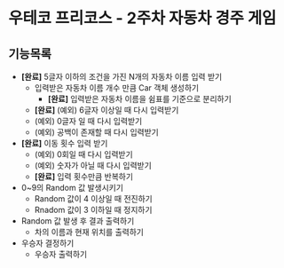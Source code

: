 # 우테코 프리코스 - 2주차 자동차 경주 게임

## 기능목록
* **[완료]** 5글자 이하의 조건을 가진 N개의 자동차 이름 입력 받기
  * 입력받은 자동차 이름 개수 만큼 Car 객체 생성하기
    * **[완료]** 입력받은 자동차 이름을 쉼표를 기준으로 분리하기
  * **[완료]** (예외) 6글자 이상일 때 다시 입력받기
  * (예외) 0글자 일 때 다시 입력받기
  * (예외) 공백이 존재할 때 다시 입력받기
* **[완료]** 이동 횟수 입력 받기
  * (예외) 0회일 때 다시 입력받기
  * (예외) 숫자가 아닐 때 다시 입력받기
  * **[완료]** 입력 횟수만큼 반복하기
* 0~9의 Random 값 발생시키기
  * Random 값이 4 이상일 때 전진하기
  * Rnadom 값이 3 이하일 때 정지하기
* Random 값 발생 후 결과 출력하기
  * 차의 이름과 현재 위치를 출력하기
* 우승자 결정하기
  * 우승자 출력하기
  

